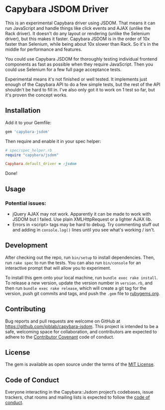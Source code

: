 # Capybara JSDOM Driver

This is an experimental Capybara driver using JSDOM. That means it can run JavaScript and handle things like click events and AJAX (unlike the Rack driver). It doesn't do any layout or rendering (unlike the Selenium driver), but this makes it faster. Capybara JSDOM is in the order of 10x faster than Selenium, while being about 10x slower than Rack. So it's in the middle for performance and features. 

You could use Capybara JSDOM for thoroughly testing individual frontend components as fast as possible when they require JavaScript. Then you could use Selenium for a few full page acceptance tests.

Experimental means it's not finished or well tested. It implements just enough of the Capybara API to do a few simple tests, but the rest of the API shouldn't be hard to fill in. I've also only got it to work on 1 test so far, but it's proven the concept works.


## Installation

Add it to your Gemfile:

```ruby
gem 'capybara-jsdom'
```

Then require and enable it in your spec helper:

```ruby
# spec/spec_helper.rb
require "capybara/jsdom"

Capybara.default_driver = :jsdom
```

Done!


## Usage

### Potential issues:

* jQuery AJAX may not work. Apparently it can be made to work with JSDOM but I failed. Use plain XMLHttpRequest or a lighter AJAX lib.
* Errors in \<script\> tags may be hard to debug. Try commenting stuff out and adding in `console.log()` lines until you see what's working / isn't.


## Development

After checking out the repo, run `bin/setup` to install dependencies. Then, run `rake spec` to run the tests. You can also run `bin/console` for an interactive prompt that will allow you to experiment.

To install this gem onto your local machine, run `bundle exec rake install`. To release a new version, update the version number in `version.rb`, and then run `bundle exec rake release`, which will create a git tag for the version, push git commits and tags, and push the `.gem` file to [rubygems.org](https://rubygems.org).

## Contributing

Bug reports and pull requests are welcome on GitHub at https://github.com/joblab/capybara-jsdom. This project is intended to be a safe, welcoming space for collaboration, and contributors are expected to adhere to the [Contributor Covenant](http://contributor-covenant.org) code of conduct.

## License

The gem is available as open source under the terms of the [MIT License](https://opensource.org/licenses/MIT).

## Code of Conduct

Everyone interacting in the Capybara::Jsdom project’s codebases, issue trackers, chat rooms and mailing lists is expected to follow the [code of conduct](https://github.com/joblab/capybara-jsdom/blob/master/CODE_OF_CONDUCT.md).
